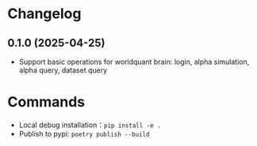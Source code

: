 # Changelog

## 0.1.0 (2025-04-25)

- Support basic operations for worldquant brain: login, alpha simulation, alpha query, dataset query

# Commands

+ Local debug installation：`pip install -e .`
+ Publish to pypi: `poetry publish --build`